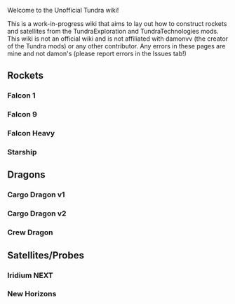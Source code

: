 Welcome to the Unofficial Tundra wiki!

This is a work-in-progress wiki that aims to lay out how to construct rockets and satellites from the TundraExploration and TundraTechnologies mods. This wiki is not an official wiki and is not affiliated with damonvv (the creator of the Tundra mods) or any other contributor. Any errors in these pages are mine and not damon's (please report errors in the Issues tab!)


## Rockets
### Falcon 1
### Falcon 9
### Falcon Heavy
### Starship

## Dragons
### Cargo Dragon v1
### Cargo Dragon v2
### Crew Dragon

## Satellites/Probes
### Iridium NEXT
### New Horizons